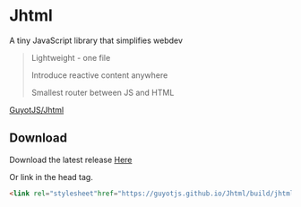 # Jhtml

A tiny JavaScript library that simplifies webdev

> Lightweight - one file
>  
>  Introduce reactive content anywhere
>   
>   Smallest router between JS and HTML

[GuyotJS/Jhtml](https://guyotjs.github.io/Jhtml)

## Download

Download the latest release <a href="https://guyotjs.github.io/" download>Here</a>

Or link in the head tag. 
```html
<link rel="stylesheet"href="https://guyotjs.github.io/Jhtml/build/jhtml.js"/>
``` 
